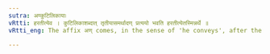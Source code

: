 ```yaml
---
sutra: अण्कुटिलिकायाः
vRtti: हरतीत्येव । कुटिलिकाशब्दात् तृतीयासमर्थादण् प्रत्ययो भवति हरतीत्येतस्मिन्नर्थे ॥
vRtti_eng: The affix अण् comes, in the sense of 'he conveys', after the word कुटिलिका in the third case in construction.

---
```

